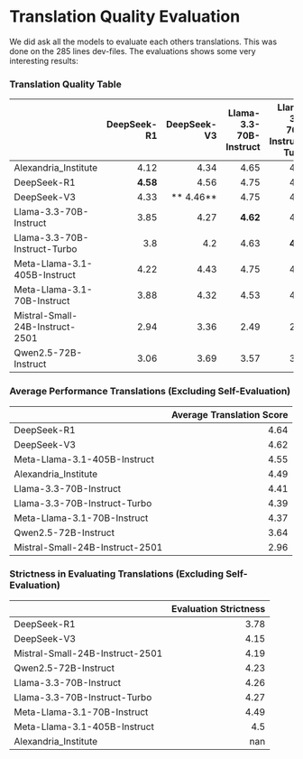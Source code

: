 # Translation Quality Evaluation
We did ask all the models to evaluate each others translations. This was done on the 285 lines dev-files. The evaluations shows some very interesting results:

### Translation Quality Table
|                                 |   DeepSeek-R1 |   DeepSeek-V3 |   Llama-3.3-70B-Instruct |   Llama-3.3-70B-Instruct-Turbo |   Meta-Llama-3.1-405B-Instruct |   Meta-Llama-3.1-70B-Instruct |   Mistral-Small-24B-Instruct-2501 |   Qwen2.5-72B-Instruct |
|:--------------------------------|--------------:|--------------:|-------------------------:|-------------------------------:|-------------------------------:|------------------------------:|----------------------------------:|-----------------------:|
| Alexandria_Institute            |          4.12 |          4.34 |                     4.65 |                           4.66 |                           4.89 |                          4.82 |                              4.15 |                   4.25 |
| DeepSeek-R1                     |          **4.58** |          4.56 |                     4.75 |                           4.76 |                           4.96 |                          4.82 |                              4.25 |                   4.4  |
| DeepSeek-V3                     |          4.33 |         ** 4.46** |                     4.75 |                           4.74 |                           4.93 |                          4.84 |                              4.37 |                   4.4  |
| Llama-3.3-70B-Instruct          |          3.85 |          4.27 |                     **4.62** |                           4.65 |                           4.81 |                          4.74 |                              4.23 |                   4.29 |
| Llama-3.3-70B-Instruct-Turbo    |          3.8  |          4.2  |                     4.63 |                           **4.63** |                           4.8  |                          4.84 |                              4.18 |                   4.27 |
| Meta-Llama-3.1-405B-Instruct    |          4.22 |          4.43 |                     4.75 |                           4.75 |                           **4.94** |                          4.86 |                              4.39 |                   4.42 |
| Meta-Llama-3.1-70B-Instruct     |          3.88 |          4.32 |                     4.53 |                           4.54 |                           4.74 |                          **4.7**  |                              4.23 |                   4.32 |
| Mistral-Small-24B-Instruct-2501 |          2.94 |          3.36 |                     2.49 |                           2.49 |                           2.97 |                          3    |                              **3.31** |                   3.48 |
| Qwen2.5-72B-Instruct            |          3.06 |          3.69 |                     3.57 |                           3.59 |                           3.89 |                          3.97 |                              3.72 |                   **3.87** |

### Average Performance Translations (Excluding Self-Evaluation)
|                                 |   Average Translation Score |
|:--------------------------------|----------------------------:|
| DeepSeek-R1                     |                        4.64 |
| DeepSeek-V3                     |                        4.62 |
| Meta-Llama-3.1-405B-Instruct    |                        4.55 |
| Alexandria_Institute            |                        4.49 |
| Llama-3.3-70B-Instruct          |                        4.41 |
| Llama-3.3-70B-Instruct-Turbo    |                        4.39 |
| Meta-Llama-3.1-70B-Instruct     |                        4.37 |
| Qwen2.5-72B-Instruct            |                        3.64 |
| Mistral-Small-24B-Instruct-2501 |                        2.96 |

### Strictness in Evaluating Translations (Excluding Self-Evaluation)
|                                 |   Evaluation Strictness |
|:--------------------------------|------------------------:|
| DeepSeek-R1                     |                    3.78 |
| DeepSeek-V3                     |                    4.15 |
| Mistral-Small-24B-Instruct-2501 |                    4.19 |
| Qwen2.5-72B-Instruct            |                    4.23 |
| Llama-3.3-70B-Instruct          |                    4.26 |
| Llama-3.3-70B-Instruct-Turbo    |                    4.27 |
| Meta-Llama-3.1-70B-Instruct     |                    4.49 |
| Meta-Llama-3.1-405B-Instruct    |                    4.5  |
| Alexandria_Institute            |                  nan    |

